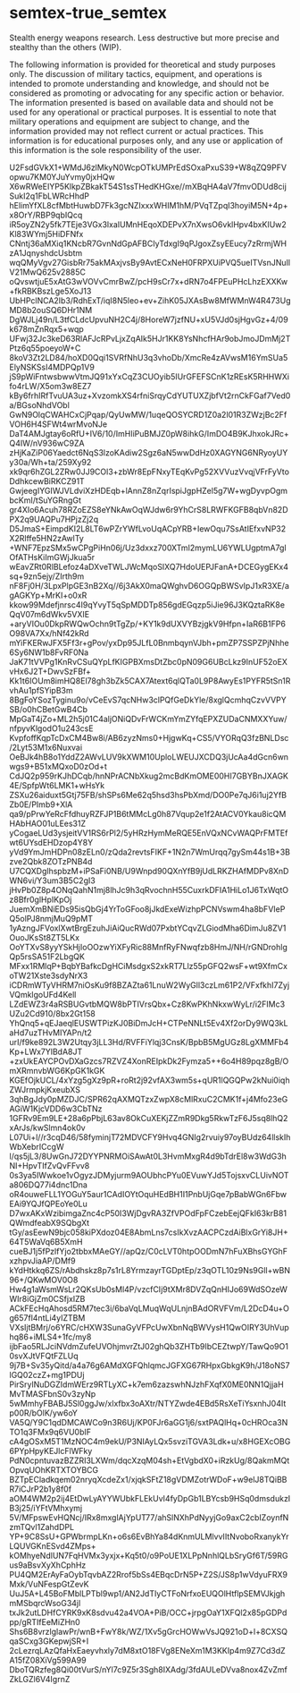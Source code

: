 # semtex-true_semtex
Stealth energy weapons research. Less destructive but more precise and stealthy than the others (WIP). 

The following information is provided for theoretical and study purposes only. The discussion of military tactics, equipment, and operations is intended to promote understanding and knowledge, and should not be considered as promoting or advocating for any specific action or behavior. The information presented is based on available data and should not be used for any operational or practical purposes. It is essential to note that military operations and equipment are subject to change, and the information provided may not reflect current or actual practices. This information is for educational purposes only, and any use or application of this information is the sole responsibility of the user.

U2FsdGVkX1+WMdJ6zlMkyN0WcpOTkUMPrEdSOxaPxuS39+W8qZQ9PFVopwu7KM0YJuYvmy0jxHQw
X6wRWeEIYP5KlkpZBkakT54S1ssTHedKHGxe//mXBqHA4aV7fmvODUd8cijSukI2q1FbLWRcHhdP
hElimYfXL8cfMbtHuwbD7Fk3gcNZIxxxWHIM1hM/PVqTZpqI3hoyiM5N+4p+x8OrY/RBP9qbIQcq
iR5oyZN2y5fk7TEje3VGx3lxaIUMnHEqoXDEPvX7nXwsO6vklHpv4bxKIUw2Kl83WYmj5HiDFNfx
CNntj36aMXiq1KNcbR7GvnNdGpAFBCIyTdxgI9qPJgoxZsyEEucy7zRrmjWHzA1JqnyshdcUsbtm
wqQMyVgv27GisbRr75akMAxjvsBy9AvtECxNeH0FRPXUiPVQ5ueITVsnJNuIlV21MwQ625v2885C
oQvswtjuE5xAtG3wVOVvCmrBwZ/pcH9sCr7x+dRN7o4FPEuPHcLhzEXXKw+fkRBKBszLge5XoJ13
UbHPclNCA2Ib3/RdhExT/iqI8N5leo+ev+ZihK05JXAsBw8MfWMnW4R473UgMD8b2ouSQ6DHr1NM
DgWJLj49n/L3tfCLdcUpvuNH2C4j/8HoreW7jzfNU+xU5VJd0sjHgvGz+4/09k678mZnRqx5+wqp
UFwj32Jc3keD63RlAFJcRPvLjxZqAIk5HJr1KK8YsNhcfHAr9obJmoJDmMj2TPtz6q55poeyoW+C
8koV3Zt2LD84/hoXD0Qqi1SVRfNhU3q3vhoDb/XmcRe4zAVwsM16YmSUa5ElyNSKSsI4MDPQp1V9
jS9pWiFntwsbwwVtmJQ91xYxCqZ3CUOyib5IUrGFEFSCnK1zREsK5RHHWXifo4rLW/X5om3w8EZ7
kBy6frhIRfTvuUA3uz+XvzomkXS4rfniSrqyCdYUTUXZjbfVt2rnCkFGaf7Ved0a/BGsoNhdVObl
GwN9OlqCWAHCxCjPqap/QyUwMW/1uqeQOSYCRD1Z0a2l01R3ZWzjBc2FfVOH6H4SFWt4wrMvoNJe
DaT4AMJgtay6oRfU+IV6/10/ImHIiPuBMJZ0pW8ihkG/ImDO4B9KJhxokJRc+Q4IW/nV936wC9ZA
zHjKaZiP06Yaedct6NqS3lzoKAdiw2Sgz6aN5wwDdHz0XAGYNG6NRyoyUYy30a/Wh+ta/259Xy92
xk9qr6hZGL2ZRw0JJ9COl3+zbWr8EpFNxyTEqKvPg52XVVuzVvqjVFrFyVtoDdhkcewBiRKCZ91T
GwjeegIYGIWJVLdviXzHDEqb+lAnnZ8nZqrIspiJgpHZel5g7W+wgDyvpOgmbcKmI/tSuYGRngGt
gr4XIo6Acuh78RZoEZS8eYNkAwOqWJdw6r9YhCrS8LRWFKGFB8qbVn82DPX2q9UAQPu7HPjzZj2q
D5JmaS+EimpdKI2L8LT6wPZrYWfLvoUqACpYRB+IewOqu7SsAtIEfxvNP32X2Rlffe5HN2zAwlTy
+WNF7EpzSMx5wCPgPiHn06j/Uz3dxxz700XTmI2mymLU6YWLUgptmA7glOfATHsKiImGWjJkua5r
wEavZRt0RlBLefoz4aDXveTWLJWcMqoSIXQ7HdoUEPJFanA+DCEGygEKx4sq+9zn5ejy/ZIrth9m
nF8Fj0H/3LpxPlpGE3nB2Xq//6j3AkX0maQWghvD6OGQpBWSvIpJ1xR3XE/agAGKYp+MrKI+o0xR
kkow99Mdefjnrsc4I9qYvyT5qSpMDDTp856gdEGqzp5iJie96J3KQztaRK8eQqV07m6dWkv5VXIE
+aryVIOu0DkpRWQwOchn9tTgZp/+KY1k9dUXVYBzjgkV9Hfpn+IaR6B1FP6O98VA7Xx/hNf42kRd
mYiFKERwJFX5Ff3r+gPov/yxDp95JLfL0BnmbqynVJbh+pmZP7SSPZPjNhhe6Sy6NW1b8FvRF0Na
JaK71tVVPg1KnRvCSuQYpLfKIGPBXmsDtZbc0pN09G6UBcLkz9InUF52oEXvHx6J2T+DwvSzFBf+
Kk1t6IOUm8imHQ8El78gh3bZk5CAX7Atext6qlQTa0L9P8AwyEs1PYFR5tSn1RvhAu1pfSYipB3m
8BgFoYSozTyginu9o/vCeEvS7qcNHw3clPQfGeDkYle/8xglQcmhqCzvVVPYSB/o0hCBetGwB4Cb
MpGaT4jZo+ML2h5j01C4aljONiQDvFrWCKmYmZYfqEPXZUDaCNMXXYuw/nfpyvKlgodO1u243csE
KvpfoffKqpTcDxCM4Bw8i/AB6zyzNms0+HjgwKq+CS5/VYORqQ3fzBNLDsc/2Lyt53M1x6Nuxvai
OeBJk4hB8o1YddZ2AWvLUV9kXWM10UploLWEUJXCDQ3jUcAa4dGcn6wnwgs9+B51xMQxoD0zOd+t
CdJQ2p959rKJhDCqb/hnNPrACNbXkug2mcBdKmOME00HI7GBYBnJXAGK4E/SpfpWt6LMK1+wHsYk
ZSXu26aiduxt5Gtj75FB/shSPs6Me62q5hsd3hsPbXmd/DO0Pe7qJ6i1uj2YfBZb0E/PImb9+XlA
qa9/pPrwYeRcFfdhuyRZFJP1B6tMMcLg0h87Vqup2e1f2AtACV0Ykau8icQMHAbHAO01uLEes31Z
yCogaeLUd3ysjeitVV1RS6rPl2/5yHRzHymMeRQE5EnVQxNCvWAQPrFMTEfwt6UYsdEHDzop4Y8Y
yVd9YmJmHDPn08zELn0/zQda2revtsFIKF+1N2n7WmUrqq7gySm44s1B+3Bzve2Qbk8ZOTzPNB4d
U7CQXDglhspbzM+iPSaFi0NB/U9Wnpd90QXnYfB9jUdLRKZHAfMDPv8XnDWN6vi/Y3um3B5C2gI3
jHvPb0Z8p4ONqQahN1mj8lhJc9h3qRvochnH55CuxrkDFIA1HiLo1J6TxWqtOz8Bfr0glHpIKpOj
JuemXmBNiEDs95isQbGj4YrToGFoo8jJkdExeWizhpPCNVswm4ha8bFVIePQ5olPJ8nmjMuQ9pMT
1yAzngJFVoxlXwtBrgEzuhJiAiQucRWd07PxbtYCqvZLGiodMha6DimJu8ZV1OuoJKsSt8ZT5LKx
OoYTXvS8yyYSkHjIoOOzwYiXFyRic88MnfRyFNwqfzb8HmJ/NH/rGNDrohlgQp5rsSA51F2LbgQK
MFxx1RMlqP+BqbYBafkcDgHCiMsdgxS2xkRT7Llz55pGFQ2wsF+wt9XfmCxoTW21Xste3sdyNrX3
iCDRmWTyVHRM7niOsKu9f8BZAZta61LnuW2WyGll3czLm61P2/VFxfkhI7ZyjVQmklgoUFd4Kell
LZdEWZ3r4aRSBUGvtbMQW8bPTIVrsQbx+Cz8KwPKhNkxwWyLr/i2FIMc3UZu2Cd910/8bx2Gt158
YhQnq5+qEJaeqlEUSWTPizKJ0BiDmJcH+CTPeNNLt5Ev4Xf2orDy9WQ3kLaHd7uzTHvMIYAPn/t2
urI/f9ke892L3W2Utqy3jLL3Hd/RVFFiYlqj3CnsK/BpbB5MgUGz8LgXMMFb4Kp+LWx7YlBdA8JT
+zxUkEAYCPOvDXaGzcs7RZVZ4XonREIpkDk2Fymza5++6o4H89pqz8gB/OmXRmnvbWG6KpGK1kGK
KGEfOjkUCL/4xYzg5gXz9pR+roRt2j92vfAX3wm5s+qUR1lQGQPw2kNui0iqhZWJrmpkjKxeubXS
3qhBgJdy0pMZDJC/SPR62qAXMQTzxZwpX8cMlRxuC2CMK1f+j4Mfo23eGAGiW1KjcVDD6w3CbTNz
1GFRv9Em9LE+28a6pPbjL63av8OkCuXEKjZZmR9Dkg5RkwTzF6J5sq8lhQ2xArJs/kwSlmn4ok0v
L07Ui+l//r3cqD46/58fyminjT72MDVCFY9Hvq4GNIg2rvuiy97oyBUdz64llskIhWbXebrICcgW
l/qs5jL3/8UwGnJ72DYYPNRMOiSAwAt0L3HvmMxgR4d9bTdrEl8w3WdG3hNI+HpvTIfZvQvFFvv8
0s3ya5IWwkoe1vOgyzJDMyjurm9AOUbhcPYu0EVuwYJd5TojsxvCLUivNOTa806DQ77i4dnc1Dna
oR4ouweFLL1YOGuY5aur1CAdIOYtOquHEdBH1I1PnbUjGqe7pBabWGn6FbwEAi9YQJfQPEoYe0Lu
D7wxAKxWzibimgaZnc4cP50I3WjDgvRA3ZfVPOdFpFCzebEejQFkI63krB81QWmdfeabX9SQbgXt
tGy/asEewN9bjc058kiPXdoz04E8AbmLns7csIkXvzAACPCzdAiBlxGrYi8JH+64T5WaVq6B5XmH
cueBJ1j5fPzlfYjo2tbbxMAeGY//apQz/C0cLVT0htpOODmN7hFuXBhsGYGhFxzhpvJiaAP/DMf9
kYdHtkkq6ZS/rAbdhskz8p7s1rL8YrmzayrTGDptEp/z3qOTL10z9Ns9Gll+wBN96+/QKwMOV0O8
Hw4g1aWsmWsLr2QKsUb0sMl4P/vzcfCIj9tXMr8DVZqQnHIJo69WdSOzeWWIr8iGjZm0CSfjxIZB
ACkFEcHqAhosd5RM7tec3i/6baVqLMuqWqULnjnBAdORVFVm/L2DcD4u+Og657fl4ntLi4yIZTBM
VXsIjtBMrj/o6YRC/cHXW3SunaGyVFPcUwXbnNqBWVysH1QwOIRY3UhVuphq86+iMLS4+1fc/my8
ijbFao5RLJciNVdmZufeUVOhjmvrZtJ02ghQb3ZHTb9IbCEZtwpY/TawQo9O10svXJtVFQtFZLUq
9j7B+Sv35yQitd/a4a76g6AMdXGFQhlqmcJGFXG67RHpxGbkgK9h/J18oNS7lGQ02czZ+mg1PDUj
PirSrylNuDGZIdmWErz9RTLyXC+k7em6zazswhNJzhFXqfX0ME0NN1QjjaHMvTMASFbnS0v3zyNp
5wMmhyFBABJ5Sl0ggJw/xlxfbx3oAXtr/NTYZwde4EBd5RsXeTiYsxnhJ04Itp00R/bOlK/yw6oY
VA5Q/Y9C1qdDMCAWCo9n3R6Uj/KP0FJr6aGG1j6/sxtPAQlHq+0cHROca3NTO1q3FMx9q6VU0bIF
cA4gOSxM5T1MzNOC4m9ekU/P3NIAyLQx5svziTGVA3Ldk+u/x8HGEXcOBG6PYpHpyKEJlcFlWFky
PdN0cpntuvazBZZRI3LXWm/dqcXzqM04sh+EtVgbdX0+iRzkUg/8QakmMQtOpvqUOhKRTXTOYBCG
BZTpECladkqem02nryqXcdeZx1/xjqkSFtZ18gVDMZotrWDoF+w9elJ8TQiBBR7iCJrP2b1y8f0f
aOM4WM2p2ij4EtDwLyAYYWUbkFLEkUvI4fyDpGb1LBYcsb9HSq0dmsdukzIB3j25/iYFtVMhxymj
5V/MFpswEvHQNcj/IRx8mxglAjYpUT77/ahSlNXhPdNyyjGo9axC2cbIZoynfNzmTQvl1ZahdDPL
YP+9C8SsU+GPWbrmpLKn+o6s6EvBhYa84dKnmULMlvvIItNvoboRxanykYrLQUVGKnESvd4ZMps+
kOMhyeNdlUN7FqHVMx3yxjx+Kq5t0/o9PoUE1XLPpNnhlQLbSryGf6T/59RGus9aBsvXyXhCphHz
PU4QM2ErAyFaOybTqvbAZ2Rrof5bSs4EBqcDrN5P+Z2S/JS8p1wVdyuFRX9Mxk/VuNFespGtZevK
UuJ5A+L45BoFMblLPTbl9wp1/AN2JdTIyCTFoNrfxoEUQOlHtflpSEMVJkjghmMSbqrcWsoG34jl
txJk2utLDHfCYRK9xK8sdvu42a4VOA+PiB/OCC+jrpgOaY1XFQl2x85pGDPdpp/gRTIfEeMiZHn0
Shs6B8vrzlglawPr/wnB+FwY8k/WZ/1Xv5gGrcHOWwVsJQ921oD+l+8CXSQqaSCxg3GKepwjSR+I
2cLezrqLAzQfaHxEaeyvhxly7dM8xtO18FVg8ENeXm1M3KKIp4m9Z7Cd3dZA15fZ08XiVg599A99
DboTQRzfeg8Qi00tVurS/nYl7c9Z5r3Sgh8IXAdg/3fdAULeDVva8nox4ZvZmfZkLGZl6V4IgrnZ

